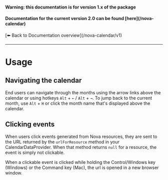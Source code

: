 <h4>Warning: this documentation is for version 1.x of the package</h4>
<h4>Documentation for the current version 2.0 can be found [here](/nova-calendar)</h4>
[⬅️ Back to Documentation overview](/nova-calendar/v1)

---

# Usage

## Navigating the calendar
End users can navigate through the months using the arrow links above the calendar or using hotkeys `Alt` + `←` / `Alt` + `→`.
To jump back to the current month, use `Alt` + `H` or click the month name that's displayed above the calendar.

## Clicking events
When users click events generated from Nova resources, they are sent to the URL returned by the `urlForResource` method in your CalendarDataProvider.
When that method returns `null` for a resource, the event is simply not clickable.

When a clickable event is clicked while holding the Control/Windows key (Windows) or the Command key (Mac), the url is opened in a new browser window.